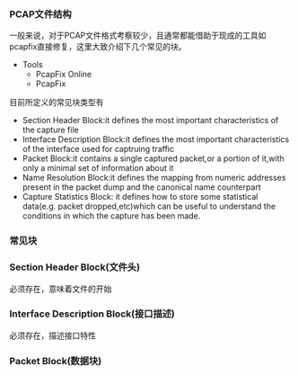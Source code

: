 ### PCAP文件结构

一般来说，对于PCAP文件格式考察较少，且通常都能借助于现成的工具如pcapfix直接修复，这里大致介绍下几个常见的块。

* Tools
  * PcapFix Online
  * PcapFix

目前所定义的常见块类型有

* Section Header Block:it defines the most important characteristics of the capture file
* Interface Description Block:it defines the most important characteristics of the interface used for captruing traffic
* Packet Block:it contains a single captured packet,or a portion of it,with only a minimal set of information about it
* Name Resolution Block:it defines the mapping from numeric addresses present in the packet dump and the canonical name counterpart
* Capture Statistics Block: it defines how to store some statistical data(e.g. packet dropped,etc)which can be useful to understand the conditions in which the capture has been made.

### 常见块

### Section Header Block(文件头)

必须存在，意味着文件的开始

### Interface Description Block(接口描述)

必须存在，描述接口特性

### Packet Block(数据块)

